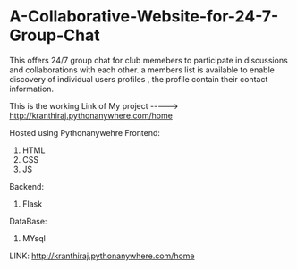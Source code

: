 # A-Collaborative-Website-for-24-7-Group-Chat
This offers  24/7 group chat for club memebers to participate in discussions and collaborations with each other. a members list is available to enable discovery of individual users profiles , the profile contain their contact information.

This is the working Link of My project -----> http://kranthiraj.pythonanywhere.com/home

Hosted using Pythonanywehre
Frontend:
1. HTML
2. CSS
3. JS

Backend:
1. Flask

DataBase:
1. MYsql


LINK:
http://kranthiraj.pythonanywhere.com/home
